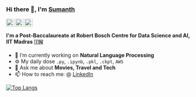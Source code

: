 ### Hi there 👋, I'm [Sumanth](http://sumanthd17.github.io)

<a href="https://twitter.com/sumanthd17">
  <img align="left" alt="Sumanth Doddapaneni | Twitter" width="22px" src="https://cdn.jsdelivr.net/npm/simple-icons@v3/icons/twitter.svg" />
</a>
<a href="https://www.linkedin.com/in/sumanth-doddapaneni-25494b130/">
  <img align="left" alt="Sumanth Doddapaneni | LinkedIn" width="22px" src="https://cdn.jsdelivr.net/npm/simple-icons@v3/icons/linkedin.svg" />
</a>
<a href="https://www.instagram.com/sumanth__d/">
  <img align="left" alt="Sumanth Doddapaneni | Instagram" width="22px" src="https://cdn.jsdelivr.net/npm/simple-icons@v3/icons/instagram.svg" />
</a>
<br />

#### I'm a Post-Baccalaureate at Robert Bosch Centre for Data Science and AI, IIT Madras :india:

- 🔭 I’m currently working on **Natural Language Processing**
- ⚙️ My daily dose `.py`, `.ipynb`, `.pkl`, `.ckpt`, `AWS`
- 💬 Ask me about **Movies, Travel and Tech**
- 📫 How to reach me: @ [LinkedIn](https://www.linkedin.com/in/sumanth-doddapaneni-25494b130/)

[![Top Langs](https://github-readme-stats.vercel.app/api/top-langs/?username=anuraghazra&layout=compact)](https://github.com/anuraghazra/github-readme-stats)
